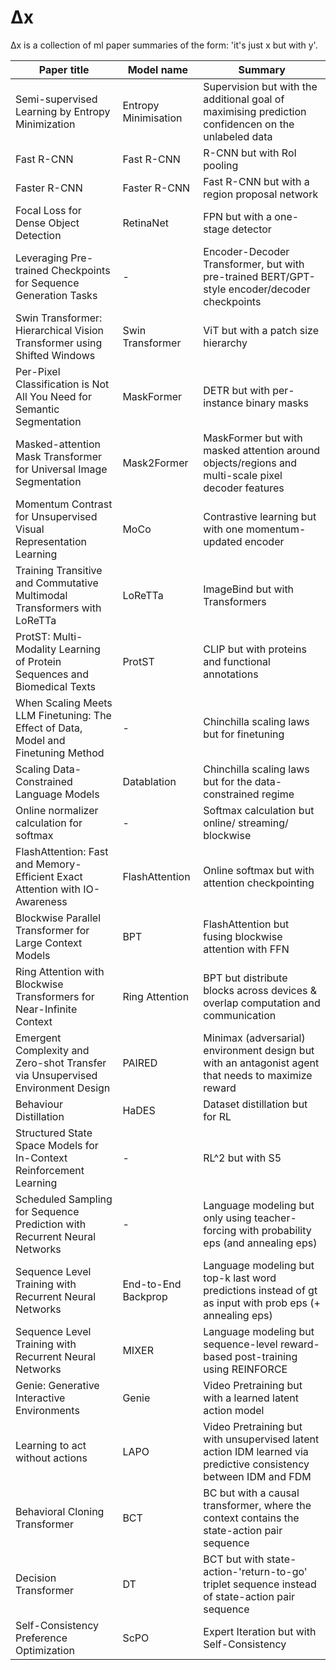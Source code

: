 # Δx
Δx is a collection of ml paper summaries of the form: 'it's just x but with y'.

| Paper title                                                                        | Model name           | Summary                                                                                                          |
|------------------------------------------------------------------------------------|----------------------|------------------------------------------------------------------------------------------------------------------|
| Semi-supervised Learning by Entropy Minimization                                   | Entropy Minimisation | Supervision but with the additional goal of maximising prediction confidencen on the unlabeled data              |
| Fast R-CNN                                                                         | Fast R-CNN           | R-CNN but with RoI pooling                                                                                       |
| Faster R-CNN                                                                       | Faster R-CNN         | Fast R-CNN but with a region proposal network                                                                    |
| Focal Loss for Dense Object Detection                                              | RetinaNet            | FPN but with a one-stage detector                                                                                |
| Leveraging Pre-trained Checkpoints for Sequence Generation Tasks                   | -                    | Encoder-Decoder Transformer, but with pre-trained BERT/GPT-style encoder/decoder checkpoints                     |
| Swin Transformer: Hierarchical Vision Transformer using Shifted Windows            | Swin Transformer     | ViT but with a patch size hierarchy                                                                              |
| Per-Pixel Classification is Not All You Need for Semantic Segmentation             | MaskFormer           | DETR but with per-instance binary masks                                                                          |
| Masked-attention Mask Transformer for Universal Image Segmentation                 | Mask2Former          | MaskFormer but with masked attention around objects/regions and multi-scale pixel decoder features               |
| Momentum Contrast for Unsupervised Visual Representation Learning                  | MoCo                 | Contrastive learning but with one momentum-updated encoder                                                       |
| Training Transitive and Commutative Multimodal Transformers with LoReTTa           | LoReTTa              | ImageBind but with Transformers                                                                                  |
| ProtST: Multi-Modality Learning of Protein Sequences and Biomedical Texts          | ProtST               | CLIP but with proteins and functional annotations                                                                |
| When Scaling Meets LLM Finetuning: The Effect of Data, Model and Finetuning Method | -                    | Chinchilla scaling laws but for finetuning                                                                       |
| Scaling Data-Constrained Language Models                                           | Datablation          | Chinchilla scaling laws but for the data-constrained regime                                                      |
| Online normalizer calculation for softmax                                          | -                    | Softmax calculation but online/ streaming/ blockwise                                                             |
| FlashAttention: Fast and Memory-Efficient Exact Attention with IO-Awareness        | FlashAttention       | Online softmax but with attention checkpointing                                                                  |
| Blockwise Parallel Transformer for Large Context Models                            | BPT                  | FlashAttention but fusing blockwise attention with FFN                                                           |
| Ring Attention with Blockwise Transformers for Near-Infinite Context               | Ring Attention       | BPT but distribute blocks across devices & overlap computation and communication                                 |
| Emergent Complexity and Zero-shot Transfer via Unsupervised Environment Design     | PAIRED               | Minimax (adversarial) environment design but with an antagonist agent that needs to maximize reward              |
| Behaviour Distillation                                                             | HaDES                | Dataset distillation but for RL                                                                                  |
| Structured State Space Models for In-Context Reinforcement Learning                | -                    | RL^2 but with S5                                                                                                 |
| Scheduled Sampling for Sequence Prediction with Recurrent Neural Networks          | -                    | Language modeling but only using teacher-forcing with probability eps (and annealing eps)                        |
| Sequence Level Training with Recurrent Neural Networks                             | End-to-End Backprop  | Language modeling but top-k last word predictions instead of gt as input with prob eps (+ annealing eps)         |
| Sequence Level Training with Recurrent Neural Networks                             | MIXER                | Language modeling but sequence-level reward-based post-training using REINFORCE                                  |
| Genie: Generative Interactive Environments                                         | Genie                | Video Pretraining but with a learned latent action model                                                         |
| Learning to act without actions                                                    | LAPO                 | Video Pretraining but with unsupervised latent action IDM learned via predictive consistency between IDM and FDM |
| Behavioral Cloning Transformer                                                     | BCT                  | BC but with a causal transformer, where the context contains the state-action pair sequence                      |
| Decision Transformer                                                               | DT                   | BCT but with state-action-'return-to-go' triplet sequence instead of state-action pair sequence                  |
| Self-Consistency Preference Optimization                                           | ScPO                 | Expert Iteration but with Self-Consistency                                                                       |

